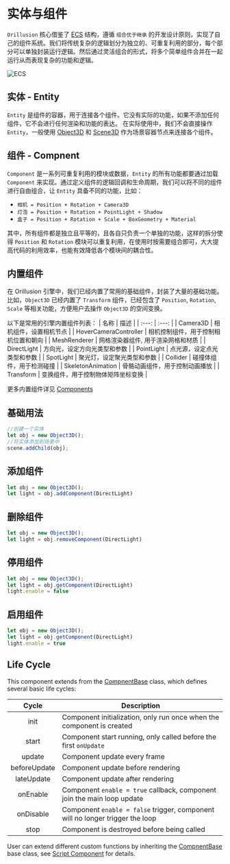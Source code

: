 # 实体与组件
`Orillusion` 核心借鉴了 [ECS](https://wikipedia.org/wiki/Entity_component_system) 结构，遵循 `组合优于继承` 的开发设计原则，实现了自己的组件系统。我们将传统复杂的逻辑划分为独立的、可重复利用的部分，每个部分可以单独封装运行逻辑。然后通过灵活组合的形式，将多个简单组件合并在一起运行从而表现复杂的功能和逻辑。

![ECS](/images/component.svg)

## 实体 - Entity
`Entity` 是组件的容器，用于连接各个组件。它没有实际的功能，如果不添加任何组件，它不会进行任何渲染和功能的表达。
在实际使用中，我们不会直接操作 `Entity`，一般使用 [Object3D](/guide/core/object) 和 [Scene3D](/guide/core/scene) 作为场景容器节点来连接各个组件。


## 组件 - Compnent
`Component` 是一系列可重复利用的模块或数据，`Entity` 的所有功能都要通过加载 `Component` 来实现。通过定义组件的逻辑回调和生命周期，我们可以将不同的组件进行自由组合，让 `Entity` 具备不同的功能，比如：

- `相机 = Position + Rotation + Camera3D`  
- `灯泡 = Position + Rotation + PointLight + Shadow` 
- `盒子 = Position + Rotation + Scale + BoxGeometry + Material` 

其中，所有组件都是独立且平等的，且各自只负责一个单独的功能，这样的拆分使得 `Position` 和 `Rotation` 模块可以重复利用，在使用时按需要组合即可，大大提高代码的利用效率，也能有效降低各个模块间的耦合性。

## 内置组件

在 Orillusion 引擎中，我们已经内置了常用的基础组件，封装了大量的基础功能。比如，`Object3D` 已经内置了 `Transform` 组件，已经包含了 `Position`, `Rotation`, `Scale` 等相关功能，方便用户去操作 `Object3D` 的空间变换。

以下是常用的引擎内置组件列表：
| 名称 | 描述 |
| :---: | :---: |
| Camera3D | 相机组件，设置相机节点 |
| HoverCameraController | 相机控制组件，用于控制相机位置和朝向 |
| MeshRenderer | 网格渲染器组件, 用于渲染网格和材质 |
| DirectLight | 方向光，设定方向光类型和参数 |
| PointLight | 点光源，设定点光类型和参数 |
| SpotLight | 聚光灯，设定聚光类型和参数 |
| Collider | 碰撞体组件，用于检测碰撞 |
| SkeletonAnimation | 骨骼动画组件，用于控制动画播放 |
| Transform | 变换组件，用于控制物体矩阵坐标变换 |

更多内置组件详见 [Components](/api/#components)

## 基础用法
```ts
//创建一个实体
let obj = new Object3D();
//将实体添加到场景中
scene.addChild(obj);
```
## 添加组件
```ts
let obj = new Object3D();
let light = obj.addComponent(DirectLight)
```

## 删除组件
```ts
let obj = new Object3D();
let light = obj.removeComponent(DirectLight)
```

## 停用组件
```ts
let obj = new Object3D();
let light = obj.getComponent(DirectLight)
light.enable = false
```

## 启用组件
```ts
let obj = new Object3D();
let light = obj.getComponent(DirectLight)
light.enable = true
```

## Life Cycle
This component extends from the [CompnentBase](/api/classes/ComponentBase) class, which defines several basic life cycles:

|    Cycle     | Description                                                                   |
|:------------:|-------------------------------------------------------------------------------|
|     init     | Component initialization, only run once when the component is created         |
|    start     | Component start running, only called before the first `onUpdate`              |
|    update    | Component update every frame                                                  |
| beforeUpdate | Component update before rendering                                             |
|  lateUpdate  | Component update after rendering                                              |
|   onEnable   | Component `enable = true` callback, component join the main loop update       |
|  onDisable   | Component `enable = false` trigger, component will no longer trigger the loop |
|     stop     | Component is destroyed before being called                                    |

User can extend different custom functions by inheriting the [CompnentBase](/api/classes/ComponentBase) base class, see [Script Component](/guide/core/script) for details.